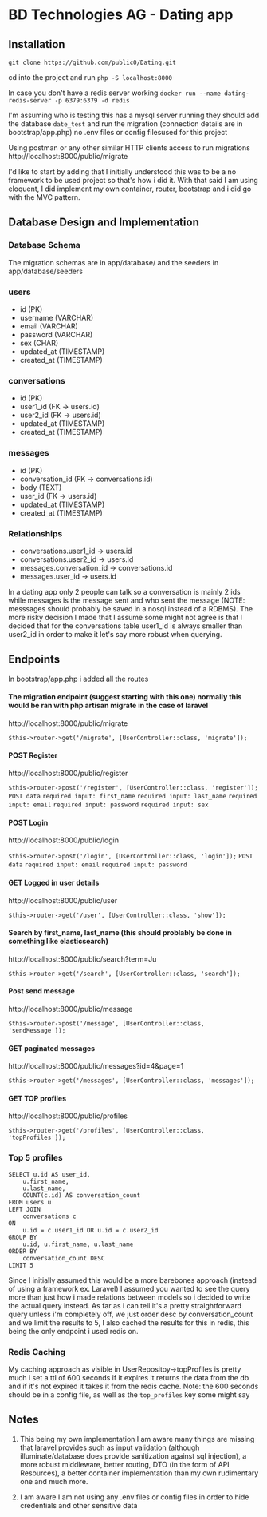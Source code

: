 # BD Technologies AG - Dating app

## Installation

``` git clone https://github.com/public0/Dating.git ```

cd into the project and run 
``` php -S localhost:8000 ```

In case you don't have a redis server working
``` docker run --name dating-redis-server -p 6379:6379 -d redis ```

I'm assuming who is testing this has a mysql server running they should add the database ```date_test``` and run the migration (connection details are in bootstrap/app.php) no .env files or config filesused for this project

Using postman or any other similar HTTP clients access to run migrations
http://localhost:8000/public/migrate

I'd like to start by adding that I initially understood this was to be a no framework to be used project so that's how i did it. With that said I am using eloquent, I did implement my own container, router, bootstrap and i did go with the MVC pattern.

## Database Design and Implementation

### Database Schema 


The migration schemas are in app/database/ and the seeders in app/database/seeders

### users
- id (PK)
- username (VARCHAR)
- email (VARCHAR)
- password (VARCHAR)
- sex (CHAR)
- updated_at (TIMESTAMP)
- created_at (TIMESTAMP)

### conversations
- id (PK)
- user1_id (FK -> users.id)
- user2_id (FK -> users.id)
- updated_at (TIMESTAMP)
- created_at (TIMESTAMP)

### messages
- id (PK)
- conversation_id (FK -> conversations.id)
- body (TEXT)
- user_id (FK -> users.id)
- updated_at (TIMESTAMP)
- created_at (TIMESTAMP)

### Relationships
- conversations.user1_id -> users.id
- conversations.user2_id -> users.id
- messages.conversation_id -> conversations.id
- messages.user_id -> users.id

In a dating app only 2 people can talk so a conversation is mainly 2 ids while messages is the message sent and who sent the message (NOTE: messsages should probably be saved in a nosql instead of a RDBMS). The more risky decision I made that I assume some might not agree is that I decided that for the conversations table user1_id is always smaller than user2_id in order to make it let's say more robust when querying.

## Endpoints

In bootstrap/app.php i added all the routes

#### The migration endpoint (suggest starting with this one) normally this would be ran with php artisan migrate in the case of laravel
http://localhost:8000/public/migrate

``` $this->router->get('/migrate', [UserController::class, 'migrate']); ```

#### POST Register
http://localhost:8000/public/register

``` $this->router->post('/register', [UserController::class, 'register']); ```
`POST data`
`required input: first_name`
`required input: last_name`
`required input: email`
`required input: password`
`required input: sex`

#### POST Login
http://localhost:8000/public/login

``` $this->router->post('/login', [UserController::class, 'login']); ```
`POST data`
`required input: email`
`required input: password`

#### GET Logged in user details
http://localhost:8000/public/user

``` $this->router->get('/user', [UserController::class, 'show']); ```

#### Search by first_name, last_name (this should problably be done in something like elasticsearch)
http://localhost:8000/public/search?term=Ju

``` $this->router->get('/search', [UserController::class, 'search']); ```

#### Post send message
http://localhost:8000/public/message

``` $this->router->post('/message', [UserController::class, 'sendMessage']); ```

#### GET paginated messages 
http://localhost:8000/public/messages?id=4&page=1

``` $this->router->get('/messages', [UserController::class, 'messages']); ```

#### GET TOP profiles 
http://localhost:8000/public/profiles

``` $this->router->get('/profiles', [UserController::class, 'topProfiles']); ```


### Top 5 profiles
```
SELECT u.id AS user_id,
    u.first_name,
    u.last_name,
    COUNT(c.id) AS conversation_count
FROM users u
LEFT JOIN 
    conversations c
ON 
    u.id = c.user1_id OR u.id = c.user2_id
GROUP BY 
    u.id, u.first_name, u.last_name
ORDER BY 
    conversation_count DESC
LIMIT 5
```
Since I initially assumed this would be a more barebones approach (instead of using a framework ex. Laravel) I assumed you wanted to see the query more than just how i made relations between models so i decided to write the actual query instead.
As far as i can tell it's a pretty straightforward query unless i'm completely off, we just order desc by conversation_count and we limit the results to 5, I also cached the results for this in redis, this being the only endpoint i used redis on.

### Redis Caching
My caching approach as visible in UserRepositoy->topProfiles is pretty much i set a ttl of 600 seconds if it expires it returns the data from the db and if it's not expired it takes it from the redis cache. 
Note: the 600 seconds should be in a config file, as well as the `top_profiles` key some might say

## Notes
1. This being my own implementation I am aware many things are missing that laravel provides such as input validation (although illuminate/database does provide sanitization against sql injection), a more robust middleware, better routing, DTO (in the form of API Resources), a better container implementation than my own rudimentary one and much more.

2. I am aware I am not using any .env files or config files in order to hide credentials and other sensitive data 
